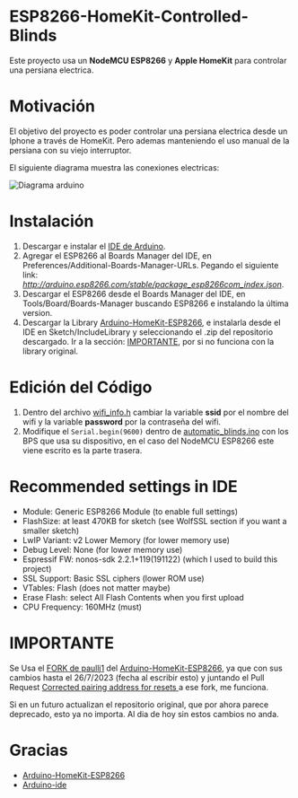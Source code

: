 # ESP8266-HomeKit-Controlled-Blinds

Este proyecto usa un **NodeMCU ESP8266** y **Apple HomeKit** para controlar una persiana electrica.

# Motivación
El objetivo del proyecto es poder controlar una persiana electrica desde un Iphone a través de HomeKit. Pero ademas manteniendo el uso manual de la persiana con su viejo interruptor.

El siguiente diagrama muestra las conexiones electricas:

![Diagrama arduino](https://github.com/PradaJoaquin/ESP8266-HomeKit-Controlled-Blinds/assets/36085103/d3c16e67-620a-412f-8215-a3811f8034fc)

# Instalación
1. Descargar e instalar el [IDE de Arduino](https://www.arduino.cc/en/software).
2. Agregar el ESP8266 al Boards Manager del IDE, en Preferences/Additional-Boards-Manager-URLs. Pegando el siguiente link: *http://arduino.esp8266.com/stable/package_esp8266com_index.json*.
3. Descargar el ESP8266 desde el Boards Manager del IDE, en Tools/Board/Boards-Manager buscando ESP8266 e instalando la última version.
4. Descargar la Library [Arduino-HomeKit-ESP8266](https://github.com/Mixiaoxiao/Arduino-HomeKit-ESP8266), e instalarla desde el IDE en Sketch/IncludeLibrary y seleccionando el .zip del repositorio descargado. Ir a la sección: [IMPORTANTE](#IMPORTANTE), por si no funciona con la library original.

# Edición del Código
1. Dentro del archivo [wifi_info.h](https://github.com/PradaJoaquin/ESP8266-HomeKit-Controlled-Blinds/blob/main/automatic_blinds/wifi_info.h) cambiar la variable **ssid** por el nombre del wifi y la variable **password** por la contraseña del wifi.
2. Modifique el `Serial.begin(9600)` dentro de [automatic_blinds.ino](https://github.com/PradaJoaquin/ESP8266-HomeKit-Controlled-Blinds/blob/main/automatic_blinds/automatic_blinds.ino) con los BPS que usa su dispositivo, en el caso del NodeMCU ESP8266 este viene escrito es la parte trasera.

# Recommended settings in IDE
- Module: Generic ESP8266 Module (to enable full settings)
- FlashSize: at least 470KB for sketch (see WolfSSL section if you want a smaller sketch)
- LwIP Variant: v2 Lower Memory (for lower memory use)
- Debug Level: None (for lower memory use)
- Espressif FW: nonos-sdk 2.2.1+119(191122) (which I used to build this project)
- SSL Support: Basic SSL ciphers (lower ROM use)
- VTables: Flash (does not matter maybe)
- Erase Flash: select All Flash Contents when you first upload
- CPU Frequency: 160MHz (must)

# IMPORTANTE
Se Usa el [FORK de paullj1](https://github.com/paullj1/Arduino-HomeKit-ESP8266) del [Arduino-HomeKit-ESP8266](https://github.com/Mixiaoxiao/Arduino-HomeKit-ESP8266), ya que con sus cambios hasta el
26/7/2023 (fecha al escribir esto) y juntando el Pull Request [Corrected pairing address for resets ](https://github.com/paullj1/Arduino-HomeKit-ESP8266/pull/2) a ese fork, me funciona.

Si en un futuro actualizan el repositorio original, que por ahora parece deprecado, esto ya no importa. Al dia de hoy sin estos cambios no anda. 

# Gracias
- [Arduino-HomeKit-ESP8266](https://github.com/Mixiaoxiao/Arduino-HomeKit-ESP8266)
- [Arduino-ide](https://github.com/arduino/arduino-ide)
